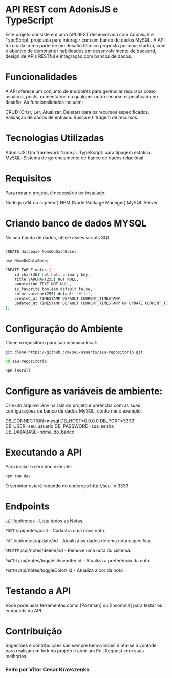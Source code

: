 # API REST com AdonisJS e TypeScript

Este projeto consiste em uma API REST desenvolvida com AdonisJS e TypeScript, projetada para interagir com um banco de dados MySQL. A API foi criada como parte de um desafio técnico proposto por uma startup, com o objetivo de demonstrar habilidades em desenvolvimento de backend, design de APIs RESTful e integração com bancos de dados.

# Funcionalidades

A API oferece um conjunto de endpoints para gerenciar recursos como usuários, posts, comentários ou qualquer outro recurso especificado no desafio. As funcionalidades incluem:

CRUD (Criar, Ler, Atualizar, Deletar) para os recursos especificados.
Validação de dados de entrada.
Busca e filtragem de recursos.

# Tecnologias Utilizadas

AdonisJS: Um framework Node.js.
TypeScript: para tipagem estática.
MySQL: Sistema de gerenciamento de banco de dados relacional.

# Requisitos

Para rodar o projeto, é necessário ter instalado:

Node.js (v14 ou superior)
NPM (Node Package Manager)
MySQL Server

# Criando banco de dados MYSQL

No seu bando de dados, utilize esses scripts SQL

```bash

CREATE database NomeDoDataBase;

use NomeDoDataBase;

CREATE TABLE notes (
    id char(36) not null primary key,
    title VARCHAR(255) NOT NULL,
    annotation TEXT NOT NULL,
    is_favorite boolean default false,
    color varchar(255) default "#fff", 
    created_at TIMESTAMP DEFAULT CURRENT_TIMESTAMP,
    updated_at TIMESTAMP DEFAULT CURRENT_TIMESTAMP ON UPDATE CURRENT_TIMESTAMP
);

```

# Configuração do Ambiente

Clone o repositório para sua máquina local:

```bash
git clone https://github.com/seu-usuario/seu-repositorio.git

cd seu-repositorio

npm install
```

# Configure as variáveis de ambiente:

Crie um arquivo .env na raiz do projeto e preencha com as suas configurações de banco de dados MySQL, conforme o exemplo:

DB_CONNECTION=mysql
DB_HOST=0.0.0.0
DB_PORT=3333
DB_USER=seu_usuario
DB_PASSWORD=sua_senha
DB_DATABASE=nome_do_banco

# Executando a API

Para iniciar o servidor, execute:

```bash
npm run dev

```

O servidor estará rodando no endereço http://seu-ip:3333

# Endpoints

`GET` /api/notes - Lista todos as Notas.

`POST` /api/notes/post - Cadastra uma nova nota.

`PUT` /api/notes/update/:id - Atualiza os dados de uma nota específica.

`DELETE` /api/notes/delete/:id - Remove uma nota do sistema.

`PACTH` /api/notes/toggleIsFavorite/:id - Atualiza a preferência da nota.

`PACTH` /api/notes/toggleColor/:id - Atualiza a cor da nota.

# Testando a API

Você pode usar ferramentas como [Postman] ou [Insomnia] para testar os endpoints da API.

# Contribuição

Sugestões e contribuições são sempre bem-vindas! Sinta-se à vontade para realizar um fork do projeto e abrir um Pull Request com suas melhorias.

### Feito por Vitor Cesar Kravszenko
